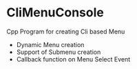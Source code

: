 # CliMenuConsole

Cpp Program for creating Cli based Menu
- Dynamic Menu creation 
- Support of Submenu creation
- Callback function on Menu Select Event
